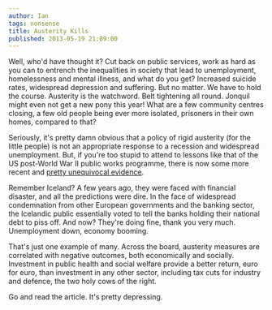 ```yaml
---
author: Ian
tags: nonsense
title: Austerity Kills
published: 2013-05-19 21:09:00
---
```

Well, who'd have thought it?  Cut back on public services, work as
hard as you can to entrench the inequalities in society that lead to
unemployment, homelessness and mental illness, and what do you get?
Increased suicide rates, widespread depression and suffering.  But no
matter.  We have to hold the course.  Austerity is the watchword.
Belt tightening all round.  Jonquil might even not get a new pony this
year!  What are a few community centres closing, a few old people
being ever more isolated, prisoners in their own homes, compared to
that?

Seriously, it's pretty damn obvious that a policy of rigid austerity
(for the little people) is not an appropriate response to a recession
and widespread unemployment.  But, if you're too stupid to attend to
lessons like that of the US post-World War II public works programme,
there is now some more recent and
[pretty unequivocal evidence][article].

Remember Iceland?  A few years ago, they were faced with financial
disaster, and all the predictions were dire.  In the face of
widespread condemnation from other European governments and the
banking sector, the Icelandic public essentially voted to tell the
banks holding their national debt to piss off.  And now?  They're
doing fine, thank you very much.  Unemployment down, economy booming.

That's just one example of many.  Across the board, austerity measures
are correlated with negative outcomes, both economically and socially.
Investment in public health and social welfare provide a better
return, euro for euro, than investment in any other sector, including
tax cuts for industry and defence, the two holy cows of the right.

Go and read the article.  It's pretty depressing.


[article]: http://www.guardian.co.uk/society/2013/may/15/recessions-hurt-but-austerity-kills